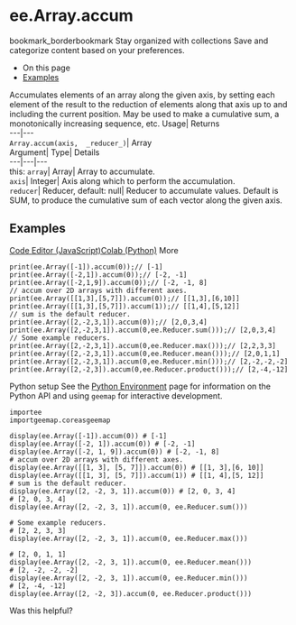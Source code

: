  
#  ee.Array.accum
bookmark_borderbookmark Stay organized with collections  Save and categorize content based on your preferences.
  * On this page
  * [Examples](https://developers.google.com/earth-engine/apidocs/ee-array-accum#examples)


Accumulates elements of an array along the given axis, by setting each element of the result to the reduction of elements along that axis up to and including the current position. May be used to make a cumulative sum, a monotonically increasing sequence, etc. 
Usage| Returns  
---|---  
`Array.accum(axis,  _reducer_)`| Array  
Argument| Type| Details  
---|---|---  
this: `array`| Array| Array to accumulate.  
`axis`| Integer| Axis along which to perform the accumulation.  
`reducer`| Reducer, default: null| Reducer to accumulate values. Default is SUM, to produce the cumulative sum of each vector along the given axis.  
## Examples
[Code Editor (JavaScript)](https://developers.google.com/earth-engine/apidocs/ee-array-accum#code-editor-javascript-sample)[Colab (Python)](https://developers.google.com/earth-engine/apidocs/ee-array-accum#colab-python-sample) More
```
print(ee.Array([-1]).accum(0));// [-1]
print(ee.Array([-2,1]).accum(0));// [-2, -1]
print(ee.Array([-2,1,9]).accum(0));// [-2, -1, 8]
// accum over 2D arrays with different axes.
print(ee.Array([[1,3],[5,7]]).accum(0));// [[1,3],[6,10]]
print(ee.Array([[1,3],[5,7]]).accum(1));// [[1,4],[5,12]]
// sum is the default reducer.
print(ee.Array([2,-2,3,1]).accum(0));// [2,0,3,4]
print(ee.Array([2,-2,3,1]).accum(0,ee.Reducer.sum()));// [2,0,3,4]
// Some example reducers.
print(ee.Array([2,-2,3,1]).accum(0,ee.Reducer.max()));// [2,2,3,3]
print(ee.Array([2,-2,3,1]).accum(0,ee.Reducer.mean()));// [2,0,1,1]
print(ee.Array([2,-2,3,1]).accum(0,ee.Reducer.min()));// [2,-2,-2,-2]
print(ee.Array([2,-2,3]).accum(0,ee.Reducer.product()));// [2,-4,-12]
```
Python setup
See the [ Python Environment](https://developers.google.com/earth-engine/guides/python_install) page for information on the Python API and using `geemap` for interactive development.
```
importee
importgeemap.coreasgeemap
```
```
display(ee.Array([-1]).accum(0)) # [-1]
display(ee.Array([-2, 1]).accum(0)) # [-2, -1]
display(ee.Array([-2, 1, 9]).accum(0)) # [-2, -1, 8]
# accum over 2D arrays with different axes.
display(ee.Array([[1, 3], [5, 7]]).accum(0)) # [[1, 3],[6, 10]]
display(ee.Array([[1, 3], [5, 7]]).accum(1)) # [[1, 4],[5, 12]]
# sum is the default reducer.
display(ee.Array([2, -2, 3, 1]).accum(0)) # [2, 0, 3, 4]
# [2, 0, 3, 4]
display(ee.Array([2, -2, 3, 1]).accum(0, ee.Reducer.sum()))

# Some example reducers.
# [2, 2, 3, 3]
display(ee.Array([2, -2, 3, 1]).accum(0, ee.Reducer.max()))

# [2, 0, 1, 1]
display(ee.Array([2, -2, 3, 1]).accum(0, ee.Reducer.mean()))
# [2, -2, -2, -2]
display(ee.Array([2, -2, 3, 1]).accum(0, ee.Reducer.min()))
# [2, -4, -12]
display(ee.Array([2, -2, 3]).accum(0, ee.Reducer.product()))
```

Was this helpful?
